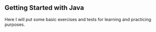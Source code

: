 ## Getting Started with Java

Here I will put some basic exercises and tests for learning and practicing purposes.